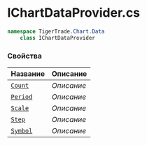 
# IChartDataProvider.cs
```csharp
namespace TigerTrade.Chart.Data  
    class IChartDataProvider
```

### Свойства
| Название | Описание |
| --- | --- |
| [`Count`](./Свойства/Count.md) | *Описание* |
| [`Period`](./Свойства/Period.md) | *Описание* |
| [`Scale`](./Свойства/Scale.md) | *Описание* |
| [`Step`](./Свойства/Step.md) | *Описание* |
| [`Symbol`](./Свойства/Symbol.md) | *Описание* |
